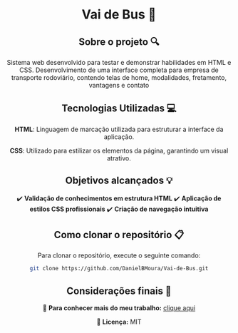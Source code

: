 <div align="center">
<h1 align="center">  Vai de Bus 🚌 </h1>

## Sobre o projeto 🔍

<p align="center">
Sistema web desenvolvido para testar e demonstrar habilidades em HTML e CSS. Desenvolvimento de uma interface completa para empresa de transporte rodoviário, contendo telas de home, modalidades, fretamento,
vantagens e contato
</p>

## Tecnologias Utilizadas 💻

**HTML**: Linguagem de marcação utilizada para estruturar a interface da aplicação.

**CSS**: Utilizado para estilizar os elementos da página, garantindo um visual atrativo.  

## Objetivos alcançados 💡  
✔️ **Validação de conhecimentos em estrutura HTML**
✔️ **Aplicação de estilos CSS profissionais**
✔️ **Criação de navegação intuitiva**

## Como clonar o repositório 📋

Para clonar o repositório, execute o seguinte comando:

```bash
git clone https://github.com/DanielBMoura/Vai-de-Bus.git
```

## Considerações finais 📝

🔗 **Para conhecer mais do meu trabalho:** [clique aqui](https://www.linkedin.com/in/daniel-borazo-de-moura-b4a995356/)

📜 **Licença:** MIT

 </div>
